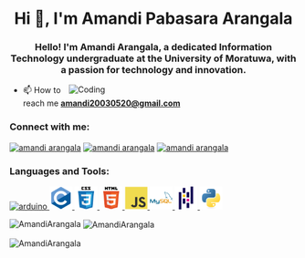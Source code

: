 <h1 align="center">Hi 👋, I'm Amandi Pabasara Arangala</h1>
<h3 align="center">Hello! I'm Amandi Arangala, a dedicated Information Technology undergraduate at the University of Moratuwa, with a passion for technology and innovation.</h3>
<img align = "right" alt="Coding" width="400" src="https://img.freepik.com/free-photo/programming-background-concept_23-2150170137.jpg">

<!--<p align="left"> <img src="https://komarev.com/ghpvc/?username=amandiarangala&label=Profile%20views&color=0e75b6&style=flat" alt="amandiarangala" /> </p>-->

- 📫 How to reach me **amandi20030520@gmail.com**

<h3 align="left">Connect with me:</h3>
<p align="left">
<a href="https://linkedin.com/in/amandi arangala" target="blank"><img align="center" src="https://raw.githubusercontent.com/rahuldkjain/github-profile-readme-generator/master/src/images/icons/Social/linked-in-alt.svg" alt="amandi arangala" height="30" width="40" /></a>
<a href="https://kaggle.com/amandi arangala" target="blank"><img align="center" src="https://raw.githubusercontent.com/rahuldkjain/github-profile-readme-generator/master/src/images/icons/Social/kaggle.svg" alt="amandi arangala" height="30" width="40" /></a>
<a href="https://www.hackerrank.com/amandi arangala" target="blank"><img align="center" src="https://raw.githubusercontent.com/rahuldkjain/github-profile-readme-generator/master/src/images/icons/Social/hackerrank.svg" alt="amandi arangala" height="30" width="40" /></a>
</p>

<h3 align="left">Languages and Tools:</h3>
<p align="left"> <a href="https://www.arduino.cc/" target="_blank" rel="noreferrer"> <img src="https://cdn.worldvectorlogo.com/logos/arduino-1.svg" alt="arduino" width="40" height="40"/> </a> <a href="https://www.cprogramming.com/" target="_blank" rel="noreferrer"> <img src="https://raw.githubusercontent.com/devicons/devicon/master/icons/c/c-original.svg" alt="c" width="40" height="40"/> </a> <a href="https://www.w3schools.com/css/" target="_blank" rel="noreferrer"> <img src="https://raw.githubusercontent.com/devicons/devicon/master/icons/css3/css3-original-wordmark.svg" alt="css3" width="40" height="40"/> </a> <a href="https://www.w3.org/html/" target="_blank" rel="noreferrer"> <img src="https://raw.githubusercontent.com/devicons/devicon/master/icons/html5/html5-original-wordmark.svg" alt="html5" width="40" height="40"/> </a> <a href="https://developer.mozilla.org/en-US/docs/Web/JavaScript" target="_blank" rel="noreferrer"> <img src="https://raw.githubusercontent.com/devicons/devicon/master/icons/javascript/javascript-original.svg" alt="javascript" width="40" height="40"/> </a> <a href="https://www.mysql.com/" target="_blank" rel="noreferrer"> <img src="https://raw.githubusercontent.com/devicons/devicon/master/icons/mysql/mysql-original-wordmark.svg" alt="mysql" width="40" height="40"/> </a> <a href="https://pandas.pydata.org/" target="_blank" rel="noreferrer"> <img src="https://raw.githubusercontent.com/devicons/devicon/2ae2a900d2f041da66e950e4d48052658d850630/icons/pandas/pandas-original.svg" alt="pandas" width="40" height="40"/> </a> <a href="https://www.python.org" target="_blank" rel="noreferrer"> <img src="https://raw.githubusercontent.com/devicons/devicon/master/icons/python/python-original.svg" alt="python" width="40" height="40"/> </a> </p>

<p><img align="left" src="https://github-readme-stats.vercel.app/api/top-langs?username=AmandiArangala&show_icons=true&locale=en&layout=compact" alt="AmandiArangala" /></p>

<p>&nbsp;<img align="center" src="https://github-readme-stats.vercel.app/api?username=AmandiArangala&show_icons=true&locale=en" alt="AmandiArangala" /></p>

<p><img align="center" src="https://github-readme-streak-stats.herokuapp.com/?user=AmandiArangala&" alt="AmandiArangala" /></p>
